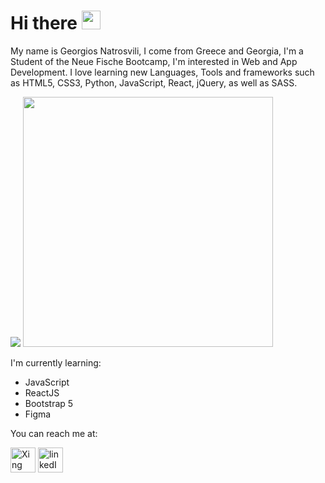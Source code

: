 <h1>Hi there <img src = "https://raw.githubusercontent.com/MartinHeinz/MartinHeinz/master/wave.gif" width = 30px></h1>

<p>My name is Georgios Natrosvili, I come from Greece and Georgia, I'm a Student of the Neue Fische Bootcamp, I'm interested in Web and App Development. I love learning new Languages, Tools and frameworks such as HTML5, CSS3, Python, JavaScript, React, jQuery, as well as SASS.</p>

<img src = "https://github-readme-stats.vercel.app/api?username=Natrosvili&show_icons=true&hide_border=true&theme=dark">
<img src = "https://github-readme-stats.vercel.app/api/top-langs/?username=Natrosvili&layout=compact&theme=dark&hide_border=true" width = 400>


<p>I'm currently learning:</p>

<ul>
  <li>JavaScript</li>
  <li>ReactJS</>
  <li>Bootstrap 5</li>
  <li>Figma</li>
</ul>

<p>You can reach me at:</p>
<a href="https://www.xing.com/profile/Georgios_Natrosvili/cv"><img style="width:40px;height:40px;" src="https://cdn.freebiesupply.com/logos/thumbs/2x/xing-icon-logo.png" alt="Xing picture"></a> <a href="https://www.linkedin.com/in/natrosvili"><img style="width:40px;height:40px;" src="https://cdn-icons-png.flaticon.com/512/174/174857.png" alt="linkedIn picture"></a>
